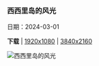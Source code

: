 ### 西西里岛的风光

日期：2024-03-01

**下载**  |  [1920x1080](https://cn.bing.com/th?id=OHR.ModicaItaly_ZH-CN3893147952_1920x1080.jpg)  |  [3840x2160](https://cn.bing.com/th?id=OHR.ModicaItaly_ZH-CN3893147952_UHD.jpg)

![西西里岛的风光](https://cn.bing.com/th?id=OHR.ModicaItaly_ZH-CN3893147952_1920x1080.jpg "莫迪卡，西西里岛，意大利 (© Sandro Bisaro/Getty Images)")

